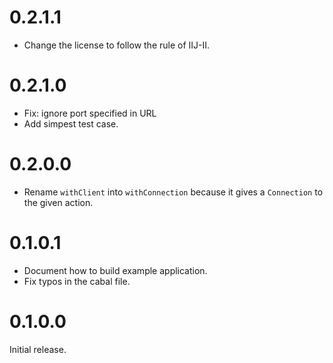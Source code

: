 # 0.2.1.1

- Change the license to follow the rule of IIJ-II.

# 0.2.1.0

- Fix: ignore port specified in URL
- Add simpest test case.

# 0.2.0.0

- Rename `withClient` into `withConnection` because it gives a `Connection` to the given action.

# 0.1.0.1

- Document how to build example application.
- Fix typos in the cabal file.

# 0.1.0.0

Initial release.
